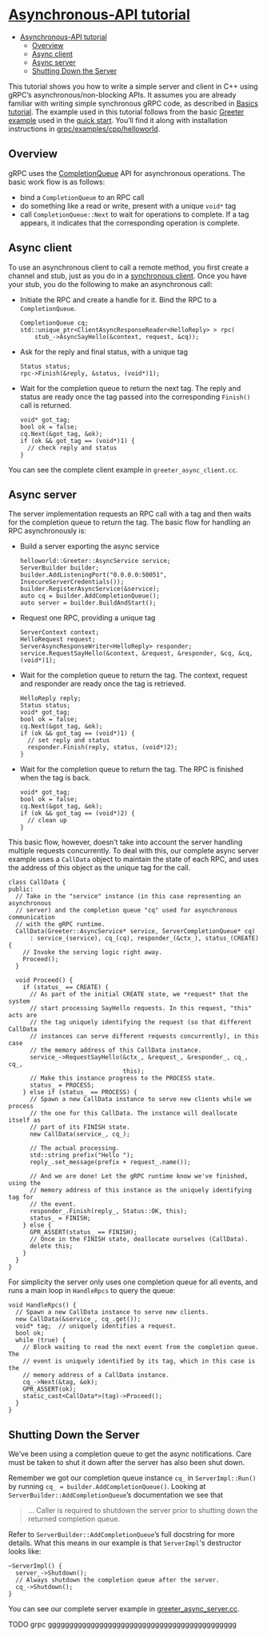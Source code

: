# [Asynchronous-API tutorial](https://grpc.io/docs/languages/cpp/async/)

- [Asynchronous-API tutorial](#asynchronous-api-tutorial)
  - [Overview](#overview)
  - [Async client](#async-client)
  - [Async server](#async-server)
  - [Shutting Down the Server](#shutting-down-the-server)

This tutorial shows you how to write a simple server and client in C++ using gRPC’s asynchronous/non-blocking APIs. It assumes you are already familiar with writing simple synchronous gRPC code, as described in [Basics tutorial](https://grpc.io/docs/languages/cpp/basics/). The example used in this tutorial follows from the basic [Greeter example](https://github.com/grpc/grpc/tree/v1.35.0/examples/cpp/helloworld) used in the [quick start](https://grpc.io/docs/languages/cpp/quickstart/). You’ll find it along with installation instructions in [grpc/examples/cpp/helloworld](https://github.com/grpc/grpc/tree/v1.35.0/examples/cpp/helloworld).

## Overview

gRPC uses the [CompletionQueue](https://grpc.io/grpc/cpp/classgrpc_1_1_completion_queue.html) API for asynchronous operations. The basic work flow is as follows:

- bind a `CompletionQueue` to an RPC call
- do something like a read or write, present with a unique `void*` tag
- call `CompletionQueue::Next` to wait for operations to complete. If a tag appears, it indicates that the corresponding operation is complete.

## Async client

To use an asynchronous client to call a remote method, you first create a channel and stub, just as you do in a [synchronous client](https://github.com/grpc/grpc/blob/v1.35.0/examples/cpp/helloworld/greeter_client.cc). Once you have your stub, you do the following to make an asynchronous call:

- Initiate the RPC and create a handle for it. Bind the RPC to a `CompletionQueue`.

      CompletionQueue cq;
      std::unique_ptr<ClientAsyncResponseReader<HelloReply> > rpc(
          stub_->AsyncSayHello(&context, request, &cq));

- Ask for the reply and final status, with a unique tag

      Status status;
      rpc->Finish(&reply, &status, (void*)1);

- Wait for the completion queue to return the next tag. The reply and status are ready once the tag passed into the corresponding `Finish()` call is returned.

      void* got_tag;
      bool ok = false;
      cq.Next(&got_tag, &ok);
      if (ok && got_tag == (void*)1) {
        // check reply and status
      }

You can see the complete client example in `greeter_async_client.cc`.

## Async server

The server implementation requests an RPC call with a tag and then waits for the completion queue to return the tag. The basic flow for handling an RPC asynchronously is:

- Build a server exporting the async service

      helloworld::Greeter::AsyncService service;
      ServerBuilder builder;
      builder.AddListeningPort("0.0.0.0:50051", InsecureServerCredentials());
      builder.RegisterAsyncService(&service);
      auto cq = builder.AddCompletionQueue();
      auto server = builder.BuildAndStart();

- Request one RPC, providing a unique tag

      ServerContext context;
      HelloRequest request;
      ServerAsyncResponseWriter<HelloReply> responder;
      service.RequestSayHello(&context, &request, &responder, &cq, &cq, (void*)1);

- Wait for the completion queue to return the tag. The context, request and responder are ready once the tag is retrieved.

      HelloReply reply;
      Status status;
      void* got_tag;
      bool ok = false;
      cq.Next(&got_tag, &ok);
      if (ok && got_tag == (void*)1) {
        // set reply and status
        responder.Finish(reply, status, (void*)2);
      }

- Wait for the completion queue to return the tag. The RPC is finished when the tag is back.

      void* got_tag;
      bool ok = false;
      cq.Next(&got_tag, &ok);
      if (ok && got_tag == (void*)2) {
        // clean up
      }

This basic flow, however, doesn’t take into account the server handling multiple requests concurrently. To deal with this, our complete async server example uses a `CallData` object to maintain the state of each RPC, and uses the address of this object as the unique tag for the call.

    class CallData {
    public:
      // Take in the "service" instance (in this case representing an asynchronous
      // server) and the completion queue "cq" used for asynchronous communication
      // with the gRPC runtime.
      CallData(Greeter::AsyncService* service, ServerCompletionQueue* cq)
          : service_(service), cq_(cq), responder_(&ctx_), status_(CREATE) {
        // Invoke the serving logic right away.
        Proceed();
      }
    
      void Proceed() {
        if (status_ == CREATE) {
          // As part of the initial CREATE state, we *request* that the system
          // start processing SayHello requests. In this request, "this" acts are
          // the tag uniquely identifying the request (so that different CallData
          // instances can serve different requests concurrently), in this case
          // the memory address of this CallData instance.
          service_->RequestSayHello(&ctx_, &request_, &responder_, cq_, cq_,
                                    this);
          // Make this instance progress to the PROCESS state.
          status_ = PROCESS;
        } else if (status_ == PROCESS) {
          // Spawn a new CallData instance to serve new clients while we process
          // the one for this CallData. The instance will deallocate itself as
          // part of its FINISH state.
          new CallData(service_, cq_);
    
          // The actual processing.
          std::string prefix("Hello ");
          reply_.set_message(prefix + request_.name());
    
          // And we are done! Let the gRPC runtime know we've finished, using the
          // memory address of this instance as the uniquely identifying tag for
          // the event.
          responder_.Finish(reply_, Status::OK, this);
          status_ = FINISH;
        } else {
          GPR_ASSERT(status_ == FINISH);
          // Once in the FINISH state, deallocate ourselves (CallData).
          delete this;
        }
      }
    }

For simplicity the server only uses one completion queue for all events, and runs a main loop in `HandleRpcs` to query the queue:

    void HandleRpcs() {
      // Spawn a new CallData instance to serve new clients.
      new CallData(&service_, cq_.get());
      void* tag;  // uniquely identifies a request.
      bool ok;
      while (true) {
        // Block waiting to read the next event from the completion queue. The
        // event is uniquely identified by its tag, which in this case is the
        // memory address of a CallData instance.
        cq_->Next(&tag, &ok);
        GPR_ASSERT(ok);
        static_cast<CallData*>(tag)->Proceed();
      }
    }

## Shutting Down the Server

We’ve been using a completion queue to get the async notifications. Care must be taken to shut it down after the server has also been shut down.

Remember we got our completion queue instance `cq_` in `ServerImpl::Run()` by running `cq_ = builder.AddCompletionQueue()`. Looking at `ServerBuilder::AddCompletionQueue`’s documentation we see that

> … Caller is required to shutdown the server prior to shutting down the returned completion queue.

Refer to `ServerBuilder::AddCompletionQueue`’s full docstring for more details. What this means in our example is that `ServerImpl`'s destructor looks like:

    ~ServerImpl() {
      server_->Shutdown();
      // Always shutdown the completion queue after the server.
      cq_->Shutdown();
    }

You can see our complete server example in [greeter_async_server.cc](https://github.com/grpc/grpc/blob/v1.35.0/examples/cpp/helloworld/greeter_async_server.cc).









TODO grpc gggggggggggggggggggggggggggggggggggggggggggg